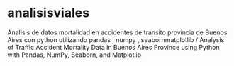 # analisisviales
Analisis de datos mortalidad en accidentes de tránsito provincia de Buenos Aires con python utilizando pandas , numpy , seabornmatplotlib / Analysis of Traffic Accident Mortality Data in Buenos Aires Province using Python with Pandas, NumPy, Seaborn, and Matplotlib
